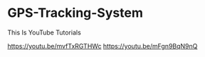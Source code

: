 # GPS-Tracking-System

This Is YouTube Tutorials

https://youtu.be/mvfTxRGTHWc
https://youtu.be/mFgn9BqN9nQ
